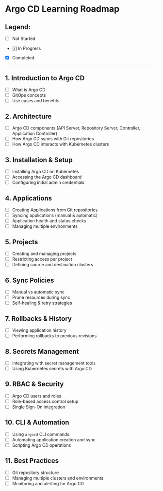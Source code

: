 # Argo CD Learning Roadmap

## Legend:
- [ ] Not Started  
- [/] In Progress  
- [x] Completed  

---

## 1. Introduction to Argo CD
- [ ] What is Argo CD
- [ ] GitOps concepts
- [ ] Use cases and benefits

## 2. Architecture
- [ ] Argo CD components (API Server, Repository Server, Controller, Application Controller)
- [ ] How Argo CD syncs with Git repositories
- [ ] How Argo CD interacts with Kubernetes clusters

## 3. Installation & Setup
- [ ] Installing Argo CD on Kubernetes
- [ ] Accessing the Argo CD dashboard
- [ ] Configuring initial admin credentials

## 4. Applications
- [ ] Creating Applications from Git repositories
- [ ] Syncing applications (manual & automatic)
- [ ] Application health and status checks
- [ ] Managing multiple environments

## 5. Projects
- [ ] Creating and managing projects
- [ ] Restricting access per project
- [ ] Defining source and destination clusters

## 6. Sync Policies
- [ ] Manual vs automatic sync
- [ ] Prune resources during sync
- [ ] Self-healing & retry strategies

## 7. Rollbacks & History
- [ ] Viewing application history
- [ ] Performing rollbacks to previous revisions

## 8. Secrets Management
- [ ] Integrating with secret management tools
- [ ] Using Kubernetes secrets with Argo CD

## 9. RBAC & Security
- [ ] Argo CD users and roles
- [ ] Role-based access control setup
- [ ] Single Sign-On integration

## 10. CLI & Automation
- [ ] Using `argocd` CLI commands
- [ ] Automating application creation and sync
- [ ] Scripting Argo CD operations

## 11. Best Practices
- [ ] Git repository structure
- [ ] Managing multiple clusters and environments
- [ ] Monitoring and alerting for Argo CD
